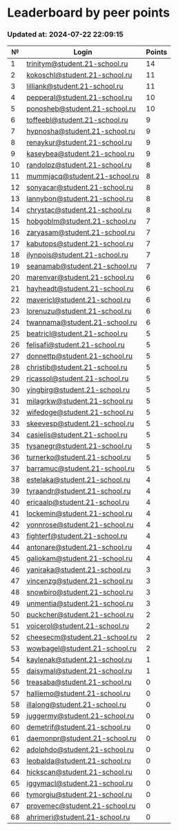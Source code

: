 # Leaderboard by peer points

### Updated at: 2024-07-22 22:09:15

| № | Login | Points |
|---|-------|--------|
|1|trinitym@student.21-school.ru|14|
|2|kokoschl@student.21-school.ru|11|
|3|lilliank@student.21-school.ru|11|
|4|pepperal@student.21-school.ru|10|
|5|ponosheb@student.21-school.ru|10|
|6|toffeebl@student.21-school.ru|9|
|7|hypnosha@student.21-school.ru|9|
|8|renaykur@student.21-school.ru|9|
|9|kaseybea@student.21-school.ru|9|
|10|randolpz@student.21-school.ru|8|
|11|mummjacq@student.21-school.ru|8|
|12|sonyacar@student.21-school.ru|8|
|13|lannybon@student.21-school.ru|8|
|14|chrystac@student.21-school.ru|8|
|15|hobgoblm@student.21-school.ru|7|
|16|zaryasam@student.21-school.ru|7|
|17|kabutops@student.21-school.ru|7|
|18|ilynpois@student.21-school.ru|7|
|19|seanamab@student.21-school.ru|7|
|20|marenvar@student.21-school.ru|6|
|21|hayheadt@student.21-school.ru|6|
|22|mavericl@student.21-school.ru|6|
|23|lorenuzu@student.21-school.ru|6|
|24|twannama@student.21-school.ru|6|
|25|beatricl@student.21-school.ru|5|
|26|felisafi@student.21-school.ru|5|
|27|donnettp@student.21-school.ru|5|
|28|christib@student.21-school.ru|5|
|29|ricassol@student.21-school.ru|5|
|30|yingbirg@student.21-school.ru|5|
|31|milagrkw@student.21-school.ru|5|
|32|wifedoge@student.21-school.ru|5|
|33|skeevesp@student.21-school.ru|5|
|34|casielis@student.21-school.ru|5|
|35|tysanegr@student.21-school.ru|5|
|36|turnerko@student.21-school.ru|5|
|37|barramuc@student.21-school.ru|5|
|38|estelaka@student.21-school.ru|4|
|39|tyraandr@student.21-school.ru|4|
|40|ericaalp@student.21-school.ru|4|
|41|lockemin@student.21-school.ru|4|
|42|yonnrose@student.21-school.ru|4|
|43|fighterf@student.21-school.ru|4|
|44|antonare@student.21-school.ru|4|
|45|galiokam@student.21-school.ru|4|
|46|yaniraka@student.21-school.ru|3|
|47|vincenzg@student.21-school.ru|3|
|48|snowbiro@student.21-school.ru|3|
|49|unmentia@student.21-school.ru|3|
|50|puckcher@student.21-school.ru|2|
|51|voicerol@student.21-school.ru|2|
|52|cheesecm@student.21-school.ru|2|
|53|wowbagel@student.21-school.ru|2|
|54|kaylenak@student.21-school.ru|1|
|55|daisymal@student.21-school.ru|1|
|56|treasaba@student.21-school.ru|0|
|57|halliemo@student.21-school.ru|0|
|58|illalong@student.21-school.ru|0|
|59|juggermy@student.21-school.ru|0|
|60|demetrif@student.21-school.ru|0|
|61|daemonpr@student.21-school.ru|0|
|62|adolphdo@student.21-school.ru|0|
|63|leobalda@student.21-school.ru|0|
|64|hickscan@student.21-school.ru|0|
|65|iggymacl@student.21-school.ru|0|
|66|tymorgiu@student.21-school.ru|0|
|67|provemec@student.21-school.ru|0|
|68|ahrimeri@student.21-school.ru|0|
